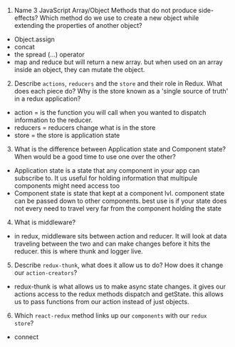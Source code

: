 1.  Name 3 JavaScript Array/Object Methods that do not produce side-effects? Which method do we use to create a new object while extending the properties of another object?
  * Object.assign
  * concat
  * the spread (...) operator
  * map and reduce but will return a new array. but when  used on an array inside an object, they can mutate the object.

2.  Describe `actions`, `reducers` and the `store` and their role in Redux. What does each piece do? Why is the store known as a 'single source of truth' in a redux application?
  * action = is the function you will call when you wanted to dispatch information to the reducer.
  * reducers = reducers change what is in the store
  * store = the store is application state

3.  What is the difference between Application state and Component state? When would be a good time to use one over the other?
  * Application state is a state that any component in your app can subscribe to. It us useful for holding information that multipule components might need access too
  * Component state is state that kept at a component lvl. component state can be passed down to other components. best use is if your state does not every need to travel very far from the component holding the state

4.  What is middleware?
  * in redux, middleware sits between action and reducer.  It will look at data traveling between the two and can make changes before it hits the reducer. this is where thunk and logger live.

5.  Describe `redux-thunk`, what does it allow us to do? How does it change our `action-creators`?
  * redux-thunk is what allows us to make async state changes.  it gives our actions access to the redux methods dispatch and getState. this allows us to pass functions from our action instead of just objects.

6.  Which `react-redux` method links up our `components` with our `redux store`?
 * connect 
